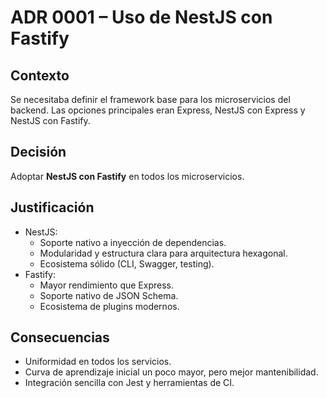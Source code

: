 # ADR 0001 – Uso de NestJS con Fastify

## Contexto

Se necesitaba definir el framework base para los microservicios del backend. Las opciones principales eran Express, NestJS con Express y NestJS con Fastify.

## Decisión

Adoptar **NestJS con Fastify** en todos los microservicios.

## Justificación

- NestJS:
  - Soporte nativo a inyección de dependencias.
  - Modularidad y estructura clara para arquitectura hexagonal.
  - Ecosistema sólido (CLI, Swagger, testing).
- Fastify:
  - Mayor rendimiento que Express.
  - Soporte nativo de JSON Schema.
  - Ecosistema de plugins modernos.

## Consecuencias

- Uniformidad en todos los servicios.
- Curva de aprendizaje inicial un poco mayor, pero mejor mantenibilidad.
- Integración sencilla con Jest y herramientas de CI.
